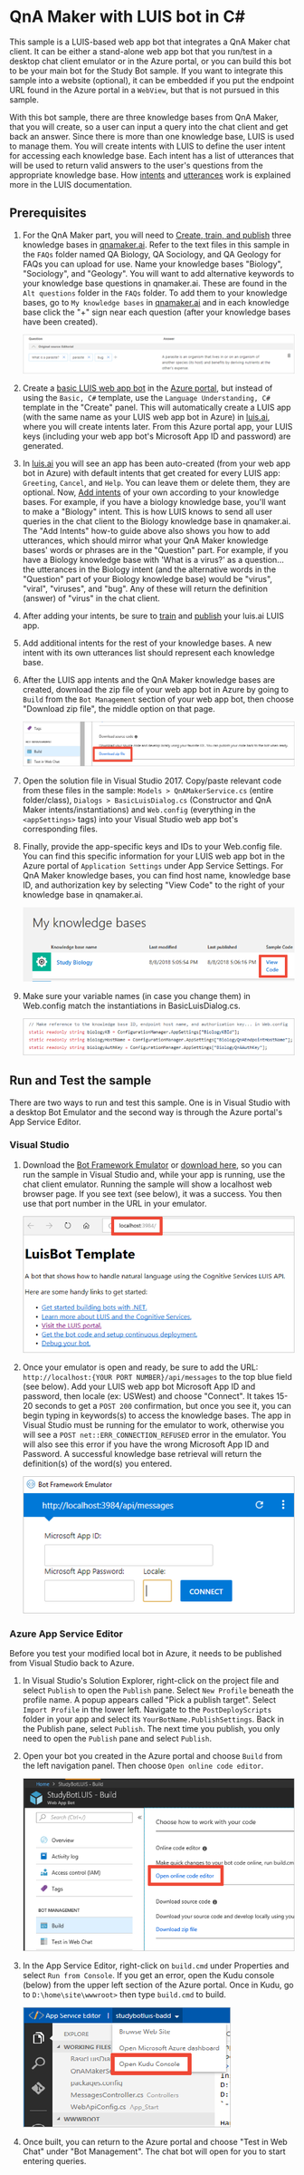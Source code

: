 # QnA Maker with LUIS bot in C#

This sample is a LUIS-based web app bot that integrates a QnA Maker chat client. It can be either a stand-alone web app bot that you run/test in a desktop chat client emulator or in the Azure portal, or you can build this bot to be your main bot for the Study Bot sample. If you want to integrate this sample into a website (optional), it can be embedded if you put the endpoint URL found in the Azure portal in a `WebView`, but that is not pursued in this sample.

With this bot sample, there are three knowledge bases from QnA Maker, that you will create, so a user can input a query into the chat client and get back an answer. Since there is more than one knowledge base, LUIS is used to manage them. You will create intents with LUIS to define the user intent for accessing each knowledge base. Each intent has a list of utterances that will be used to return valid answers to the user's questions from the appropriate knowledge base. How [intents](https://docs.microsoft.com/en-us/azure/cognitive-services/LUIS/luis-concept-intent) and [utterances](https://docs.microsoft.com/en-us/azure/cognitive-services/LUIS/luis-concept-utterance) work is explained more in the LUIS documentation.

## Prerequisites

1. For the QnA Maker part, you will need to [Create, train, and publish](https://docs.microsoft.com/en-us/azure/cognitive-services/qnamaker/quickstarts/create-publish-knowledge-base) three knowledge bases in [qnamaker.ai](https://www.qnamaker.ai). Refer to the text files in this sample in the `FAQs` folder named QA Biology, QA Sociology, and QA Geology for FAQs you can upload for use. Name your knowledge bases "Biology", "Sociology", and "Geology". You will want to add alternative keywords to your knowledge base questions in qnamaker.ai. These are found in the `Alt questions` folder in the `FAQs` folder. To add them to your knowledge bases, go to `My knowledge bases` in [qnamaker.ai](https://www.qnamaker.ai) and in each knowledge base click the "+" sign near each question (after your knowledge bases have been created).

    <img src="/Assets/alt-question-kb.png">

1. Create a [basic LUIS web app bot](https://docs.microsoft.com/en-us/azure/bot-service/bot-service-quickstart?view=azure-bot-service-3.0) in the [Azure portal](https://ms.portal.azure.com), but instead of using the `Basic, C#` template, use the `Language Understanding, C#` template in the "Create" panel. This will automatically create a LUIS app (with the same name as your LUIS web app bot in Azure) in [luis.ai](https://www.luis.ai), where you will create intents later. From this Azure portal app, your LUIS keys (including your web app bot's Microsoft App ID and password) are generated.

1. In [luis.ai](https://www.luis.ai) you will see an app has been auto-created (from your web app bot in Azure) with default intents that get created for every LUIS app: `Greeting`, `Cancel`, and `Help`. You can leave them or delete them, they are optional. Now, [Add intents](https://docs.microsoft.com/en-us/azure/cognitive-services/LUIS/luis-how-to-add-intents) of your own according to your knowledge bases. For example, if you have a biology knowledge base, you'll want to make a "Biology" intent. This is how LUIS knows to send all user queries in the chat client to the Biology knowledge base in qnamaker.ai. The "Add Intents" how-to guide above also shows you how to add utterances, which should mirror what your QnA Maker knowledge bases' words or phrases are in the "Question" part. For example, if you have a Biology knowledge base with 'What is a virus?' as a question... the utterances in the Biology intent (and the alternative words in the "Question" part of your Biology knowledge base) would be "virus", "viral", "viruses", and "bug". Any of these will return the definition (answer) of "virus" in the chat client.

1. After adding your intents, be sure to [train](https://docs.microsoft.com/en-us/azure/cognitive-services/luis/luis-how-to-train) and [publish](https://docs.microsoft.com/en-us/azure/cognitive-services/LUIS/luis-how-to-publish-app) your luis.ai LUIS app.

1. Add additional intents for the rest of your knowledge bases. A new intent with its own utterances list should represent each knowledge base.

1. After the LUIS app intents and the QnA Maker knowledge bases are created, download the zip file of your web app bot in Azure by going to `Build` from the `Bot Management` section of your web app bot, then choose "Download zip file", the middle option on that page.

    <img src="/Assets/download-zip.png">
    
1. Open the solution file in Visual Studio 2017. Copy/paste relevant code from these files in the sample: `Models > QnAMakerService.cs` (entire folder/class), `Dialogs > BasicLuisDialog.cs` (Constructor and QnA Maker intents/instantiations) and `Web.config` (everything in the `<appSettings>` tags) into your Visual Studio web app bot's corresponding files.

1. Finally, provide the app-specific keys and IDs to your Web.config file. You can find this specific information for your LUIS web app bot in the Azure portal of `Application Settings` under App Service Settings. For QnA Maker knowledge bases, you can find host name, knowledge base ID, and authorization key by selecting "View Code" to the right of your knowledge base in qnamaker.ai.  

    <img src="/Assets/view-code.png">
    
1. Make sure your variable names (in case you change them) in Web.config match the instantiations in BasicLuisDialog.cs.

    <img src="/Assets/instantiation.png">

## Run and Test the sample

There are two ways to run and test this sample. One is in Visual Studio with a desktop Bot Emulator and the second way is through the Azure portal's App Service Editor.  

### Visual Studio
1. Download the [Bot Framework Emulator](https://github.com/microsoft/botframework-emulator) or [download here](https://github.com/Microsoft/BotFramework-Emulator/releases), so you can run the sample in Visual Studio and, while your app is running, use the chat client emulator. Running the sample will show a localhost web browser page. If you see text (see below), it was a success. You then use that port number in the URL in your emulator.

    <img src="/Assets/local-host.png">
    
1. Once your emulator is open and ready, be sure to add the URL: `http://localhost:{YOUR PORT NUMBER}/api/messages` to the top blue field (see below). Add your LUIS web app bot Microsoft App ID and password, then locale (ex: USWest) and choose "Connect". It takes 15-20 seconds to get a `POST 200` confirmation, but once you see it, you can begin typing in keywords(s) to access the knowledge bases. The app in Visual Studio must be running for the emulator to work, otherwise you will see a `POST net::ERR_CONNECTION_REFUSED` error in the emulator. You will also see this error if you have the wrong Microsoft App ID and Password. A successful knowledge base retrieval will return the definition(s) of the word(s) you entered.

    <img src="/Assets/emulator.png">

### Azure App Service Editor

Before you test your modified local bot in Azure, it needs to be published from Visual Studio back to Azure.

1. In Visual Studio's Solution Explorer, right-click on the project file and select `Publish` to open the `Publish` pane. Select `New Profile` beneath the profile name. A popup appears called "Pick a publish target". Select `Import Profile` in the lower left. Navigate to the `PostDeployScripts` folder in your app and select its `YourBotName.PublishSettings`. Back in the Publish pane, select `Publish`. The next time you publish, you only need to open the `Publish` pane and select `Publish`.

1. Open your bot you created in the Azure portal and choose `Build` from the left navigation panel. Then choose `Open online code editor`.
    
    <img src="/Assets/open-online-code-editor.png">

1. In the App Service Editor, right-click on `build.cmd` under Properties and select `Run from Console`. If you get an error, open the Kudu console (below) from the upper left section of the Azure portal. Once in Kudu, go to `D:\home\site\wwwroot>` then type `build.cmd` to build.

    <img src="/Assets/open-kudu-console.png">

1. Once built, you can return to the Azure portal and choose "Test in Web Chat" under "Bot Management". The chat bot will open for you to start entering queries.



